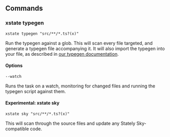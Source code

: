## Commands

### xstate typegen <files>

`xstate typegen "src/**/*.ts?(x)"`

Run the typegen against a glob. This will scan every file targeted, and generate a typegen file accompanying it. It will also import the typegen into your file, as described in [our typegen documentation](https://xstate.js.org/docs/guides/typescript.html#typegen-with-the-vscode-extension).

#### Options

`--watch`

Runs the task on a watch, monitoring for changed files and running the typegen script against them.

#### Experimental: xstate sky <files>

`xstate sky "src/**/*.ts?(x)"`

This will scan through the source files and update any Stately Sky-compatible code.
